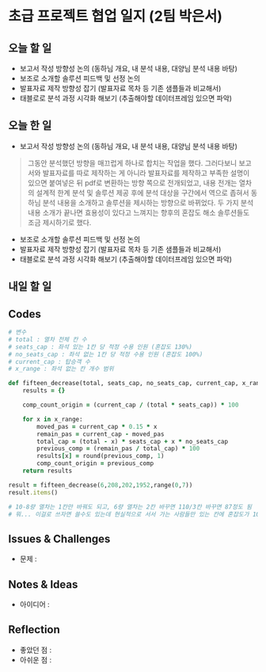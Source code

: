 # 초급 프로젝트 협업 일지 (2팀 박은서)

## 오늘 할 일
* 보고서 작성 방향성 논의 (동하님 개요, 내 분석 내용, 대양님 분석 내용 바탕)
* 보조로 소개할 솔루션 피드백 및 선정 논의
* 발표자료 제작 방향성 잡기 (발표자료 목차 등 기존 샘플들과 비교해서)
* 태블로로 분석 과정 시각화 해보기 (추출해야할 데이터프레임 있으면 파악)
## 오늘 한 일
* 보고서 작성 방향성 논의 (동하님 개요, 내 분석 내용, 대양님 분석 내용 바탕)
> 그동안 분석했던 방향을 매끄럽게 하나로 합치는 작업을 했다. 그러다보니 보고서와 발표자료를 따로 제작하는 게 아니라
> 발표자료를 제작하고 부족한 설명이 있으면 붙여넣은 뒤 pdf로 변환하는 방향 쪽으로 전개되었고, 내용 전개는
> 열차의 설계적 한계 분석 및 솔루션 제공 후에 분석 대상을 구간에서 역으로 좁혀서 동하님 분석 내용을 소개하고
> 솔루션을 제시하는 방향으로 바뀌었다. 두 가지 분석 내용 소개가 끝나면 효용성이 있다고 느껴지는 향후의 혼잡도
> 해소 솔루션들도 조금 제시하기로 했다.
* 보조로 소개할 솔루션 피드백 및 선정 논의
* 발표자료 제작 방향성 잡기 (발표자료 목차 등 기존 샘플들과 비교해서)
* 태블로로 분석 과정 시각화 해보기 (추출해야할 데이터프레임 있으면 파악)
## 내일 할 일

## Codes

```ruby
# 변수
# total : 열차 전체 칸 수
# seats_cap : 좌석 있는 1칸 당 적정 수용 인원 (혼잡도 130%)
# no_seats_cap : 좌석 없는 1칸 당 적정 수용 인원 (혼잡도 100%)
# current_cap : 탑승객 수
# x_range : 좌석 없는 칸 개수 범위

def fifteen_decrease(total, seats_cap, no_seats_cap, current_cap, x_range):
    results = {}

    comp_count_origin = (current_cap / (total * seats_cap)) * 100

    for x in x_range:
        moved_pas = current_cap * 0.15 * x
        remain_pas = current_cap - moved_pas
        total_cap = (total - x) * seats_cap + x * no_seats_cap
        previous_comp = (remain_pas / total_cap) * 100
        results[x] = round(previous_comp, 1)
        comp_count_origin = previous_comp
    return results

result = fifteen_decrease(6,208,202,1952,range(0,7))
result.items()

# 10-8량 열차는 1칸만 바꿔도 되고, 6량 열차는 2칸 바꾸면 110/3칸 바꾸면 87정도 됨
# 뭐... 이걸로 쓰자면 쓸수도 있는데 현실적으로 서서 가는 사람들만 있는 칸에 혼잡도가 100%면 더 불쾌할 것 같긴 해...
```

## Issues & Challenges
- 문제 : 
## Notes & Ideas
- 아이디어 : 
## Reflection
- 좋았던 점 :
- 아쉬운 점 :
